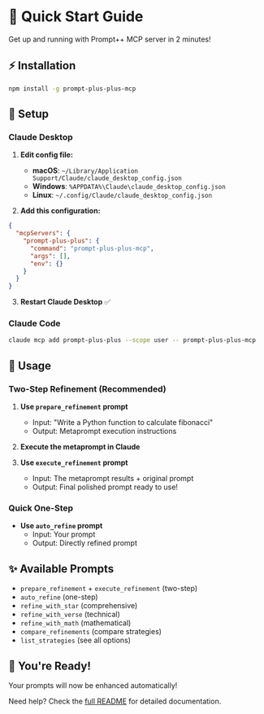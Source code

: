 # 🚀 Quick Start Guide

Get up and running with Prompt++ MCP server in 2 minutes!

## ⚡ Installation

```bash
npm install -g prompt-plus-plus-mcp
```

## 🔧 Setup

### Claude Desktop
1. **Edit config file:**
   - **macOS**: `~/Library/Application Support/Claude/claude_desktop_config.json`
   - **Windows**: `%APPDATA%\Claude\claude_desktop_config.json`
   - **Linux**: `~/.config/Claude/claude_desktop_config.json`

2. **Add this configuration:**
```json
{
  "mcpServers": {
    "prompt-plus-plus": {
      "command": "prompt-plus-plus-mcp",
      "args": [],
      "env": {}
    }
  }
}
```

3. **Restart Claude Desktop** ✅

### Claude Code
```bash
claude mcp add prompt-plus-plus --scope user -- prompt-plus-plus-mcp
```

## 🎯 Usage

### Two-Step Refinement (Recommended)
1. **Use `prepare_refinement` prompt**
   - Input: "Write a Python function to calculate fibonacci"
   - Output: Metaprompt execution instructions

2. **Execute the metaprompt in Claude**

3. **Use `execute_refinement` prompt**
   - Input: The metaprompt results + original prompt
   - Output: Final polished prompt ready to use!

### Quick One-Step
- **Use `auto_refine` prompt**
  - Input: Your prompt
  - Output: Directly refined prompt

## ✨ Available Prompts
- `prepare_refinement` + `execute_refinement` (two-step)
- `auto_refine` (one-step)
- `refine_with_star` (comprehensive)
- `refine_with_verse` (technical)
- `refine_with_math` (mathematical)
- `compare_refinements` (compare strategies)
- `list_strategies` (see all options)

## 🎉 You're Ready!
Your prompts will now be enhanced automatically! 

Need help? Check the [full README](README.md) for detailed documentation.

